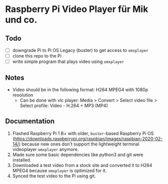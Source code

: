 # Raspberry Pi Video Player für Mik und co.
## Todo
- [ ] downgrade Pi to Pi OS Legacy (buster) to get access to `omxplayer`
- [ ] clone this repo to the Pi
- [ ] write simple program that plays video using `omxplayer`

## Notes
- Video should be in the following format: H264 MPEG4 with 1080p resolution
  - Can be done with vlc player: Media > Convert > Select video file > Select profile: Video - H.264 + MP3 (MP4)
 
## Documentation
1. Flashed Raspberry Pi 1 B+ with older, `buster`-based Raspberry Pi OS (https://downloads.raspberrypi.org/raspbian/images/raspbian-2020-02-14/) because new ones don't support the lightweight terminal videoplayer `omxplayer` anymore.
2. Made sure some basic dependencies like python3 and git were installed.
3. Downloaded a test video from a stock site and converted it to H264 MPEG4 because `omxplayer` is optimized for it.
4. Synced the test video to the Pi using git.
